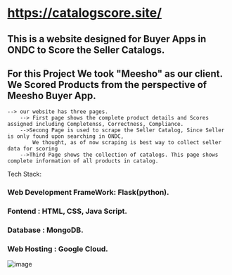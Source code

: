# https://catalogscore.site/

## This is a website designed for Buyer Apps in ONDC to Score the Seller Catalogs.
## For this Project We took "Meesho" as our client. We Scored Products from the perspective of Meesho Buyer App. 
    --> our website has three pages.
        --> First page shows the complete product details and Scores assigned including Completenss, Correctness, Compliance.
        -->Secong Page is used to scrape the Seller Catalog, Since Seller is only found upon searching in ONDC, 
            We thought, as of now scraping is best way to collect seller data for scoring
        -->Third Page shows the collection of catalogs. This page shows complete information of all products in catalog.

Tech Stack: 
  ### Web Development FrameWork: Flask(python).
  ### Fontend : HTML, CSS, Java Script.
  ### Database : MongoDB.
  ### Web Hosting : Google Cloud.

![image](https://github.com/2deva/catalog-score/assets/111851690/aeccf406-146f-4989-8086-33cb3e58217b)
